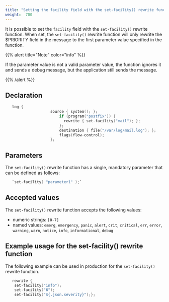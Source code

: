 ```yaml
---
title: "Setting the facility field with the set-facility() rewrite function"
weight:  700
---
```

<!-- DISCLAIMER: This file is based on the syslog-ng Open Source Edition documentation https://github.com/balabit/syslog-ng-ose-guides/commit/2f4a52ee61d1ea9ad27cb4f3168b95408fddfdf2 and is used under the terms of The syslog-ng Open Source Edition Documentation License. The file has been modified by Axoflow. -->

It is possible to set the `facility` field with the `set-facility()` rewrite function. When set, the `set-facility()` rewrite function will only rewrite the <span>$PRIORITY</span> field in the message to the first parameter value specified in the function.

{{% alert title="Note" color="info" %}}

If the parameter value is not a valid parameter value, the function ignores it and sends a debug message, but the application still sends the message.

{{% /alert %}}


## Declaration

```c
   log {
                    source { system(); };
                        if (program("postfix")) {
                          rewrite { set-facility("mail"); };
                        };
                        destination { file("/var/log/mail.log"); };
                        flags(flow-control);
                    };
```



## Parameters

The `set-facility()` rewrite function has a single, mandatory parameter that can be defined as follows:

```c
   `set-facility( "parameter1" );`
```



## Accepted values

The `set-facility()` rewrite function accepts the following values:

  - numeric strings: `[0-7]`
  - named values: `emerg`, `emergency`, `panic`, `alert`, `crit`, `critical`, `err`, `error`, `warning`, `warn`, `notice`, `info`, `informational`, `debug`



## Example usage for the set-facility() rewrite function

The following example can be used in production for the `set-facility()` rewrite function.

```c
   rewrite {
    set-facility("info");
    set-facility("6");
    set-facility("${.json.severity}");};
```

